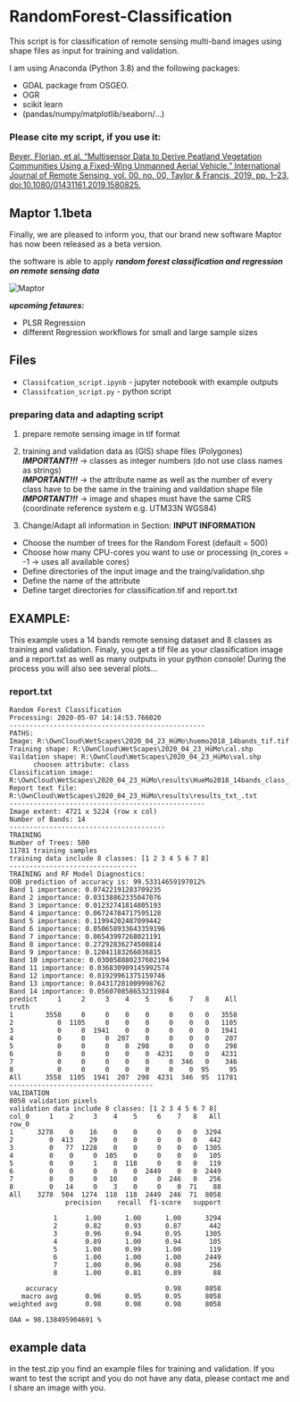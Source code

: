 # RandomForest-Classification
This script is for classification of remote sensing multi-band images using shape files as input for training and validation.

I am using Anaconda (Python 3.8) and the following packages:
- GDAL package from OSGEO.
- OGR
- scikit learn
- (pandas/numpy/matplotlib/seaborn/...)

### Please cite my script, if you use it:

[Beyer, Florian, et al. “Multisensor Data to Derive Peatland Vegetation Communities Using a Fixed-Wing Unmanned Aerial Vehicle.” International Journal of Remote Sensing, vol. 00, no. 00, Taylor & Francis, 2019, pp. 1–23, doi:10.1080/01431161.2019.1580825.](https://www.tandfonline.com/doi/abs/10.1080/01431161.2019.1580825?journalCode=tres20)

## Maptor 1.1beta
Finally, we are pleased to inform you, that our brand new software Maptor has now been released as a beta version.

the software is able to apply 
***random forest classification and regression on remote sensing data***

![Maptor](https://datenportal.wetscapes.de/dataset/d45e1300-a440-4c3a-94ee-e10e1cd509f6/resource/18ad7dc3-82ca-41e3-b50c-4ebfafdd5a05/download/maptor11beta_release "Maptor 1.1beta")


***upcoming fetaures:***
- PLSR Regression
- different Regression workflows for small and large sample sizes


## Files
- ```Classifcation_script.ipynb``` - jupyter notebook with example outputs
- ```Classifcation_script.py``` - python script 


### preparing data and adapting script
1. prepare remote sensing image in tif format
2. training and validation data as (GIS) shape files (Polygones)  
***IMPORTANT!!!*** -> classes as integer numbers (do not use class names as strings)  
***IMPORTANT!!!*** -> the attribute name as well as the number of every class have to be the same in the training and vaildation shape file  
***IMPORTANT!!!*** -> image and shapes must have the same CRS (coordinate reference system e.g. UTM33N WGS84)

3. Change/Adapt all information in Section: **INPUT INFORMATION**
  - Choose the number of trees for the Random Forest (default = 500)
  - Choose how many CPU-cores you want to use or processing (n_cores = -1 -> uses all available cores)
  - Define directories of the input image and the traing/validation.shp
  - Define the name of the attribute
  - Define target directories for classification.tif and report.txt

## EXAMPLE:
This example uses a 14 bands remote sensing dataset and 8 classes as training and validation.
Finaly, you get a tif file as your classification image and a report.txt as well as many outputs in your python console!
During the process you will also see several plots...

### report.txt
```
Random Forest Classification
Processing: 2020-05-07 14:14:53.766020
-------------------------------------------------
PATHS:
Image: R:\OwnCloud\WetScapes\2020_04_23_HüMo\huemo2018_14bands_tif.tif
Training shape: R:\OwnCloud\WetScapes\2020_04_23_HüMo\cal.shp
Vaildation shape: R:\OwnCloud\WetScapes\2020_04_23_HüMo\val.shp
      choosen attribute: class
Classification image: R:\OwnCloud\WetScapes\2020_04_23_HüMo\results\HueMo2018_14bands_class_.tif
Report text file: R:\OwnCloud\WetScapes\2020_04_23_HüMo\results\results_txt_.txt
-------------------------------------------------
Image extent: 4721 x 5224 (row x col)
Number of Bands: 14
---------------------------------------
TRAINING
Number of Trees: 500
11781 training samples
training data include 8 classes: [1 2 3 4 5 6 7 8]
--------------------------------
TRAINING and RF Model Diagnostics:
OOB prediction of accuracy is: 99.53314659197012%
Band 1 importance: 0.07422191283709235
Band 2 importance: 0.03138862335047076
Band 3 importance: 0.01232741814805193
Band 4 importance: 0.06724784717595128
Band 5 importance: 0.11994202487099442
Band 6 importance: 0.050658933643359196
Band 7 importance: 0.06543997268021191
Band 8 importance: 0.27292836274508814
Band 9 importance: 0.12041183266036815
Band 10 importance: 0.030058880237602194
Band 11 importance: 0.036830909145992574
Band 12 importance: 0.01929961375159746
Band 13 importance: 0.04317281009998762
Band 14 importance: 0.056070858653231984
predict     1     2     3    4    5     6    7   8    All
truth                                                    
1        3558     0     0    0    0     0    0   0   3558
2           0  1105     0    0    0     0    0   0   1105
3           0     0  1941    0    0     0    0   0   1941
4           0     0     0  207    0     0    0   0    207
5           0     0     0    0  298     0    0   0    298
6           0     0     0    0    0  4231    0   0   4231
7           0     0     0    0    0     0  346   0    346
8           0     0     0    0    0     0    0  95     95
All      3558  1105  1941  207  298  4231  346  95  11781
------------------------------------
VALIDATION
8058 validation pixels
validation data include 8 classes: [1 2 3 4 5 6 7 8]
col_0     1    2     3    4    5     6    7   8   All
row_0                                                
1      3278    0    16    0    0     0    0   0  3294
2         0  413    29    0    0     0    0   0   442
3         0   77  1228    0    0     0    0   0  1305
4         0    0     0  105    0     0    0   0   105
5         0    0     1    0  118     0    0   0   119
6         0    0     0    0    0  2449    0   0  2449
7         0    0     0   10    0     0  246   0   256
8         0   14     0    3    0     0    0  71    88
All    3278  504  1274  118  118  2449  246  71  8058
              precision    recall  f1-score   support

           1       1.00      1.00      1.00      3294
           2       0.82      0.93      0.87       442
           3       0.96      0.94      0.95      1305
           4       0.89      1.00      0.94       105
           5       1.00      0.99      1.00       119
           6       1.00      1.00      1.00      2449
           7       1.00      0.96      0.98       256
           8       1.00      0.81      0.89        88

    accuracy                           0.98      8058
   macro avg       0.96      0.95      0.95      8058
weighted avg       0.98      0.98      0.98      8058

OAA = 98.138495904691 %
```

## example data
in the test.zip you find an example files for training and validation.
If you want to test the script and you do not have any data, please contact me and I share an image with you.
